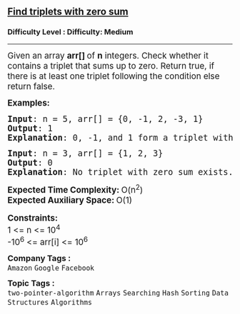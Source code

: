 <h2><a href="https://www.geeksforgeeks.org/problems/find-triplets-with-zero-sum/1">Find triplets with zero sum</a></h2><h3>Difficulty Level : Difficulty: Medium</h3><hr><div class="problems_problem_content__Xm_eO"><p><span style="font-size: 14pt;">Given an array <strong>arr[]&nbsp;</strong>of&nbsp;<strong>n</strong> integers. Check whether it contains a triplet that sums up to zero.&nbsp;Return true, if there is at least one triplet following the condition else return false.</span></p>
<p><span style="font-size: 14pt;"><strong>Examples:</strong></span></p>
<pre><span style="font-size: 14pt;"><strong>Input</strong>: n = 5, arr[] = {0, -1, 2, -3, 1}<br><strong>Output</strong>: 1
<strong>Explanation</strong>: 0, -1, and 1 form a triplet with a sum equal to 0.</span></pre>
<pre><span style="font-size: 14pt;"><strong>Input</strong>: n = 3, arr[] = {1, 2, 3}<br><strong>Output</strong>: 0
<strong>Explanation</strong>: No triplet with zero sum exists. </span></pre>
<p><span style="font-size: 14pt;"><strong>Expected Time Complexity: </strong>O(n<sup>2</sup>)</span><br><span style="font-size: 14pt;"><strong>Expected Auxiliary Space:&nbsp;</strong>O(1)</span><br><br><span style="font-size: 14pt;"><strong>Constraints</strong><strong>:</strong><br>1 &lt;= n&nbsp;&lt;= 10<sup>4</sup></span><br><span style="font-size: 14pt;">-10<sup>6</sup> &lt;= arr[i] &lt;= 10<sup>6</sup></span></p></div><p><span style=font-size:18px><strong>Company Tags : </strong><br><code>Amazon</code>&nbsp;<code>Google</code>&nbsp;<code>Facebook</code>&nbsp;<br><p><span style=font-size:18px><strong>Topic Tags : </strong><br><code>two-pointer-algorithm</code>&nbsp;<code>Arrays</code>&nbsp;<code>Searching</code>&nbsp;<code>Hash</code>&nbsp;<code>Sorting</code>&nbsp;<code>Data Structures</code>&nbsp;<code>Algorithms</code>&nbsp;